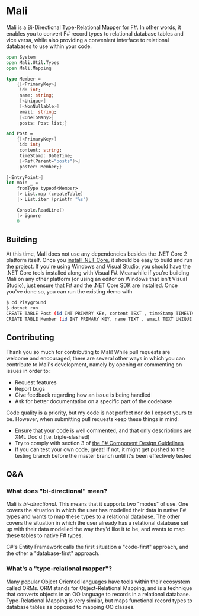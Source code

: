 # Mali

Mali is a  Bi-Directional Type-Relational Mapper for F#. In other words, it enables you to convert F# record types
to relational database tables and vice versa, while also providing a convenient interface to relational
databases to use within your code.

```fsharp
open System
open Mali.Util.Types
open Mali.Mapping

type Member = 
    {[<PrimaryKey>]
     id: int;
     name: string;
     [<Unique>]
     [<NonNullable>]
     email: string;
     [<OneToMany>]
     posts: Post list;}

and Post =
    {[<PrimaryKey>]
     id: int;
     content: string;
     timeStamp: DateTime;
     [<Ref(Parent="posts")>]
     poster: Member;}

[<EntryPoint>]
let main _ =
    fromType typeof<Member>
    |> List.map (createTable)
    |> List.iter (printfn "%s")

    Console.ReadLine()
    |> ignore
    0
```

## Building

At this time, Mali does not use any dependencies besides the .NET Core 2 platform itself.
Once you [install .NET Core](https://www.microsoft.com/net/download), it should be easy to build and run the project. If you're using
Windows and Visual Studio, you should have the .NET Core tools installed along with Visual F#. Meanwhile if you're building Mali on any other platform
(or using an editor on Windows that isn't Visual Studio), just ensure that F# and the .NET Core SDK are installed. Once you've done so, you can run the existing demo with

```bash
$ cd Playground
$ dotnet run
CREATE TABLE Post (id INT PRIMARY KEY, content TEXT , timeStamp TIMESTAMP , poster INT REFERENCES Member(id) )
CREATE TABLE Member (id INT PRIMARY KEY, name TEXT , email TEXT UNIQUE NOT NULL)
```

## Contributing

Thank you so much for contributing to Mali! While pull requests are welcome and encouraged, there are several other ways in which
you can contribute to Mali's development, namely by opening or commenting on issues in order to:

* Request features
* Report bugs
* Give feedback regarding how an issue is being handled
* Ask for better documentation on a specific part of the codebase

Code quality is a priority, but my code is not perfect nor do I expect yours to be. However, when submitting pull requests keep these things in mind:

* Ensure that your code is well commented, and that only descriptions are XML Doc'd (i.e. triple-slashed)
* Try to comply with section 3 of [the F# Component Design Guidelines](http://fsharp.org/specs/component-design-guidelines/#3-guidelines-for-f-facing-libraries)
* If you can test your own code, great! If not, it might get pushed to the testing branch before the master branch until it's been effectively tested

## Q&A

### What does "bi-directional" mean?

Mali is _bi-directional_. This means that it supports two "modes" of use. One covers the situation in which the user has modelled their data in native F# types and wants to map these types to a relational database. The other covers the situation in which the user already has a relational database set up with their data modelled the way they'd like it to be, and wants to map these tables to native F# types.

C#'s Entity Framework calls the first situation a "code-first" approach, and the other a "database-first" approach.

### What's a "type-relational mapper"?

Many popular Object Oriented languages have tools within their ecosystem called ORMs. ORM stands for Object-Relational Mapping, and is a technique that converts objects in an OO language to records in a relational database. Type-Relational Mapping is very similar, but maps functional record types to database tables as opposed to mapping OO classes.
